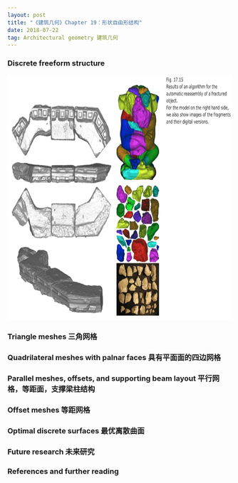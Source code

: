 ```yaml
---
layout: post
title: "《建筑几何》Chapter 19：形状自由形结构"
date: 2018-07-22
tag: Architectural geometry 建筑几何  
---
```


### Discrete freeform structure


<img src="/images/posts/AG/17-15 registration.png" height="550" width="800">



### Triangle meshes 三角网格



### Quadrilateral meshes with palnar faces 具有平面面的四边网格




### Parallel meshes, offsets, and supporting beam layout 平行网格，等距面，支撑梁柱结构




### Offset meshes 等距网格



### Optimal discrete surfaces 最优离散曲面




### Future research 未来研究








### References and further reading
